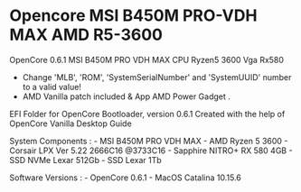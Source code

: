 # Opencore MSI B450M PRO-VDH MAX AMD R5-3600
OpenCore 0.6.1 MSI B450M PRO VDH MAX CPU Ryzen5 3600 Vga Rx580
- Change 'MLB', 'ROM', 'SystemSerialNumber' and 'SystemUUID' number to a valid value!
- AMD Vanilla patch included & App AMD Power Gadget .

EFI Folder for OpenCore Bootloader, version 0.6.1
Created with the help of OpenCore Vanilla Desktop Guide

System Components :
	-	MSI B450M PRO VDH MAX
	-	AMD Ryzen 5 3600
	-	Corsair LPX Ver 5.22 2666C16 @3733C16
	-	Sapphire NITRO+ RX 580 4GB
	-	SSD NVMe Lexar 512Gb
	-	SSD Lexar 1Tb
	
Software Versions :
	-	OpenCore 0.6.1
	-	MacOS Catalina 10.15.6
  
